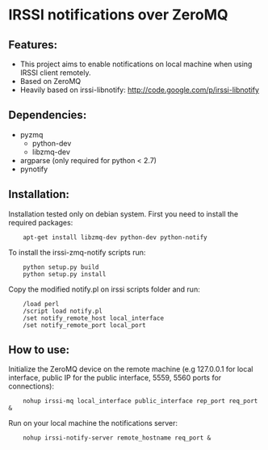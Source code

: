 IRSSI notifications over ZeroMQ
===============================

Features:
---------

* This project aims to enable notifications on local machine when using IRSSI client remotely.
* Based on ZeroMQ
* Heavily based on irssi-libnotify: http://code.google.com/p/irssi-libnotify

Dependencies:
-------------
* pyzmq
    * python-dev
    * libzmq-dev
* argparse (only required for python < 2.7)
* pynotify

Installation:
-------------
Installation tested only on debian system.
First you need to install the required packages:
```
    apt-get install libzmq-dev python-dev python-notify
```

To install the irssi-zmq-notify scripts run:
```
    python setup.py build
    python setup.py install
```
Copy the modified notify.pl on irssi scripts folder and run:
```
    /load perl
    /script load notify.pl
    /set notify_remote_host local_interface
    /set notify_remote_port local_port
```
How to use:
-----------
Initialize the ZeroMQ device on the remote machine (e.g 127.0.0.1 for local interface, public IP for the public interface, 5559, 5560 ports for connections):
```   
    nohup irssi-mq local_interface public_interface rep_port req_port &
```

Run on your local machine the notifications server:
```   
    nohup irssi-notify-server remote_hostname req_port &
```
